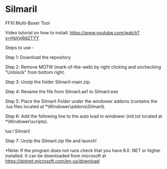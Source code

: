 # Silmaril
FFXI Multi-Boxer Tool

Video tutorial on how to install: https://www.youtube.com/watch?v=HsVxj6d2TYY

Steps to use -

Step 1: Download the repository

Step 2: Remove MOTW (mark-of-the-web) by right clicking and unchecking "Unblock" from bottom right.

Step 3: Unzip the folder Silmaril-main.zip.

Step 4: Rename the file from Silmaril.ae1 to Silmaril.exe

Step 5: Place the Silmaril *Folder* under the windower addons 
(contains the .lua files located at *\Windower\addons\Silmaril).

Step 6: Add the following line to the auto load in windower 
(init.txt located at *\Windower\scripts).

lua l Silmaril

Step 7: Unzip the Silmaril.zip file and launch!

*Note: If the program does not runs check that you have 6.0 .NET or higher installed.  It can be downloaded from microsoft at https://dotnet.microsoft.com/en-us/download
